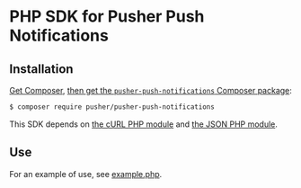 # PHP SDK for Pusher Push Notifications

## Installation

[Get Composer](http://getcomposer.org/),
[then get the `pusher-push-notifications` Composer package](https://packagist.org/packages/pusher/pusher-push-notifications):

```bash
$ composer require pusher/pusher-push-notifications
```

This SDK depends on [the cURL PHP module](http://php.net/manual/en/curl.installation.php)
and [the JSON PHP module](http://php.net/manual/en/json.installation.php).

## Use

For an example of use,
see [example.php](https://github.com/pusher/push-notifications-php/blob/master/example.php).
